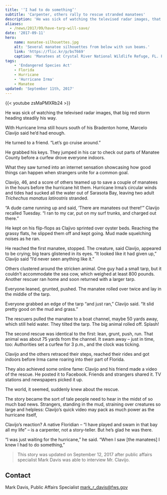 ```yaml
---
title: '‘I had to do something’'
subtitle: 'Carpenter, others rally to rescue stranded manatees'
description: 'He was sick of watching the televised radar images, that big red storm heading steadily his way. With Hurricane Irma still hours south of his Bradenton home, Marcelo Clavijo said he’d had enough.'
aliases:
  - /news/2017/09/have-tarp-will-save/
date: '2017-09-11'
hero:
    name: manatee-silhouettes.jpg
    alt: 'Several manatee silhouettes from below with sun beams.'
    link: 'https://flic.kr/p/bsT669'
    caption: 'Manatees at Crystal River National Wildlife Refuge, FL. Photo by David Hinkel, USFWS.'
tags:
    - 'Endangered Species Act'
    - Florida
    - Hurricane
    - 'Hurricane Irma'
    - Manatee
updated: 'September 11th, 2017'
---
```


{{< youtube zsMaPMXRb24 >}}

He was sick of watching the televised radar images, that big red storm heading steadily his way.
 
With Hurricane Irma still hours south of his Bradenton home, Marcelo Clavijo said he’d had enough.
 
He turned to a friend. “Let’s go cruise around.”
 
He grabbed his keys. They jumped in his car to check out parts of Manatee County before a curfew drove everyone indoors.
 
What they saw turned into an internet sensation showcasing how good things can happen when strangers unite for a common goal.
 
Clavijo, 46, and a score of others teamed up to save a couple of manatees in the hours before the hurricane hit them. Hurricane Irma’s circular winds and tides had sucked all the water out of Sarasota Bay, leaving two adult *Trichechus manatus latirostris* stranded.
 
“A dude came running up and said, ‘There are manatees out there!’” Clavijo recalled Tuesday. “I ran to my car, put on my surf trunks, and charged out there.”
 
He kept on his flip-flops as Clajivo sprinted over oyster beds. Reaching the grassy flats, he slipped them off and kept going. Mud made squelching noises as he ran.
 
He reached the first manatee, stopped. The creature, said Clavijo, appeared to be crying; big tears glistened in its eyes. “It looked like it had given up,” Clavijo said “I’d never seen anything like it.”
 
Others clustered around the stricken animal. One guy had a small tarp, but it couldn’t accommodate the sea cow, which weighed at least 800 pounds. Another rescuer ran home and soon returned with a larger tarp.
 
Everyone leaned, grunted, pushed. The manatee rolled over twice and lay in the middle of the tarp.
 
Everyone grabbed an edge of the tarp “and just ran,” Clavijo said. “It slid pretty good on the mud and grass.”
 
The rescuers pulled the manatee to a boat channel, maybe 50 yards away, which still held water. They tilted the tarp. The big animal rolled off. Splash!
 
The second rescue was identical to the first: lean, grunt, push, run. That animal was about 75 yards from the channel. It swam away – just in time, too: Authorities set a curfew for 3 p.m., and the clock was ticking.
 
Clavijo and the others retraced their steps, reached their rides and got indoors before Irma came roaring into their part of Florida.
 
They also achieved some online fame: Clavijo and his friend made a video of the rescue. He posted it to Facebook. Friends and strangers shared it. TV stations and newspapers picked it up. 

The world, it seemed, suddenly knew about the rescue.

The story became the sort of tale people need to hear in the midst of so much bad news. Strangers, standing in the mud, straining over creatures so large and helpless: Clavijo’s quick video may pack as much power as the hurricane itself,

Clavijo’s reaction? A native Floridian – “I have played and swam in that bay all my life” – is a carpenter, not a story-teller. But he’s glad he was there.
 
“I was just waiting for the hurricane,” he said. “When I saw [the manatees] I knew I had to do something,”
 
> This story was updated on September 12, 2017 after public affairs specialist Mark Davis was able to interview Mr. Clavijo.

## Contact

Mark Davis, Public Affairs Specialist 
[mark_r_davis@fws.gov](mailto:mark_r_davis@fws.gov)

